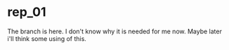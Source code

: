 # rep_01
The branch is here. I don't know why it is needed for me now. Maybe later i'll think some using of this.
